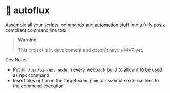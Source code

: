 # 🧩 autoflux
 
Assemble all your scripts, commands and automation stuff into a fully posix compliant command line tool.

> **Warning**
>
> This project is in development and doesn't have a MVP yet.

Dev Notes:

- Put `#! /usr/bin/env node` in every webpack build to allow it to be used as npx command
- Insert files option in the target `main.json` to assemble external files to the command execution